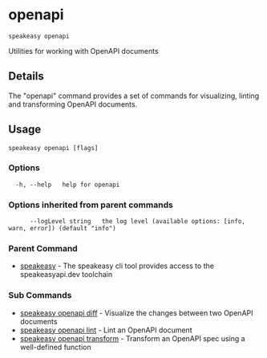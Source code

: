 # openapi  
`speakeasy openapi`  


Utilities for working with OpenAPI documents  

## Details

The "openapi" command provides a set of commands for visualizing, linting and transforming OpenAPI documents.

## Usage

```
speakeasy openapi [flags]
```

### Options

```
  -h, --help   help for openapi
```

### Options inherited from parent commands

```
      --logLevel string   the log level (available options: [info, warn, error]) (default "info")
```

### Parent Command

* [speakeasy](../README.md)	 - The speakeasy cli tool provides access to the speakeasyapi.dev toolchain
### Sub Commands

* [speakeasy openapi diff](diff.md)	 - Visualize the changes between two OpenAPI documents
* [speakeasy openapi lint](lint.md)	 - Lint an OpenAPI document
* [speakeasy openapi transform](transform/README.md)	 - Transform an OpenAPI spec using a well-defined function
